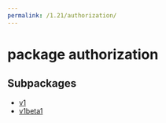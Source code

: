 ```yaml
---
permalink: /1.21/authorization/
---
```


# package authorization



## Subpackages

* [v1](authorization-v1.md)
* [v1beta1](authorization-v1beta1.md)